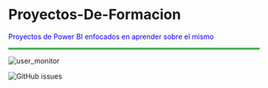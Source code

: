 # Proyectos-De-Formacion
<p style="color:blue"> Proyectos de Power BI enfocados en aprender sobre el mismo </p>
<hr style="border:none; height: 4px; background-color: 4CAF50;"/>

![user_monitor](https://github.com/user-attachments/assets/59c62b17-f6eb-4689-893a-750d4a6af020)



![GitHub issues](https://img.shields.io/github/issues/KeyshiroCivir/Proyectos-De-Formacion)
